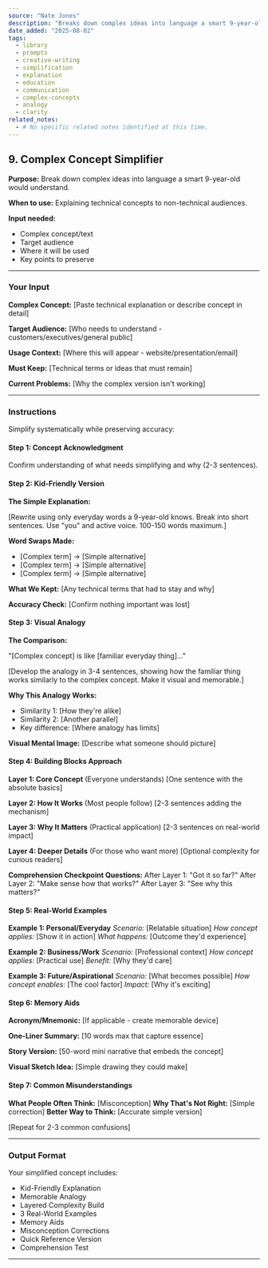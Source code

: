 ```yaml
---
source: "Nate Jones"
description: "Breaks down complex ideas into language a smart 9-year-old would understand."
date_added: "2025-08-02"
tags:
  - library
  - prompts
  - creative-writing
  - simplification
  - explanation
  - education
  - communication
  - complex-concepts
  - analogy
  - clarity
related_notes:
  - # No specific related notes identified at this time.
---
```

## 9. Complex Concept Simplifier

**Purpose:** Break down complex ideas into language a smart 9-year-old would understand.

**When to use:** Explaining technical concepts to non-technical audiences.

**Input needed:**

*   Complex concept/text
*   Target audience
*   Where it will be used
*   Key points to preserve

---

### Your Input

**Complex Concept:** [Paste technical explanation or describe concept in detail]

**Target Audience:** [Who needs to understand - customers/executives/general public]

**Usage Context:** [Where this will appear - website/presentation/email]

**Must Keep:** [Technical terms or ideas that must remain]

**Current Problems:** [Why the complex version isn't working]

---

### Instructions

Simplify systematically while preserving accuracy:

#### Step 1: Concept Acknowledgment

Confirm understanding of what needs simplifying and why (2-3 sentences).

#### Step 2: Kid-Friendly Version

**The Simple Explanation:**

[Rewrite using only everyday words a 9-year-old knows. Break into short sentences. Use "you" and active voice. 100-150 words maximum.]

**Word Swaps Made:**

*   [Complex term] → [Simple alternative]
*   [Complex term] → [Simple alternative]
*   [Complex term] → [Simple alternative]

**What We Kept:** [Any technical terms that had to stay and why]

**Accuracy Check:** [Confirm nothing important was lost]

#### Step 3: Visual Analogy

**The Comparison:**

"[Complex concept] is like [familiar everyday thing]..."

[Develop the analogy in 3-4 sentences, showing how the familiar thing works similarly to the complex concept. Make it visual and memorable.]

**Why This Analogy Works:**

*   Similarity 1: [How they're alike]
*   Similarity 2: [Another parallel]
*   Key difference: [Where analogy has limits]

**Visual Mental Image:** [Describe what someone should picture]

#### Step 4: Building Blocks Approach

**Layer 1: Core Concept** (Everyone understands) [One sentence with the absolute basics]

**Layer 2: How It Works** (Most people follow) [2-3 sentences adding the mechanism]

**Layer 3: Why It Matters** (Practical application) [2-3 sentences on real-world impact]

**Layer 4: Deeper Details** (For those who want more) [Optional complexity for curious readers]

**Comprehension Checkpoint Questions:** After Layer 1: "Got it so far?" After Layer 2: "Make sense how that works?" After Layer 3: "See why this matters?"

#### Step 5: Real-World Examples

**Example 1: Personal/Everyday** *Scenario:* [Relatable situation] *How concept applies:* [Show it in action] *What happens:* [Outcome they'd experience]

**Example 2: Business/Work** *Scenario:* [Professional context] *How concept applies:* [Practical use] *Benefit:* [Why they'd care]

**Example 3: Future/Aspirational** *Scenario:* [What becomes possible] *How concept enables:* [The cool factor] *Impact:* [Why it's exciting]

#### Step 6: Memory Aids

**Acronym/Mnemonic:** [If applicable - create memorable device]

**One-Liner Summary:** [10 words max that capture essence]

**Story Version:** [50-word mini narrative that embeds the concept]

**Visual Sketch Idea:** [Simple drawing they could make]

#### Step 7: Common Misunderstandings

**What People Often Think:** [Misconception] **Why That's Not Right:** [Simple correction] **Better Way to Think:** [Accurate simple version]

[Repeat for 2-3 common confusions]

---

### Output Format

Your simplified concept includes:

*   Kid-Friendly Explanation
*   Memorable Analogy
*   Layered Complexity Build
*   3 Real-World Examples
*   Memory Aids
*   Misconception Corrections
*   Quick Reference Version
*   Comprehension Test

---

